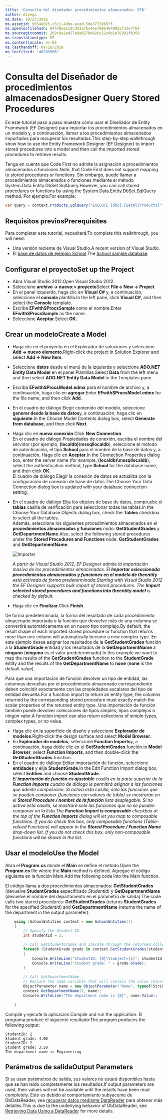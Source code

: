 ```yaml
---
title: 'Consulta del diseñador procedimientos almacenados: EF6'
author: divega
ms.date: 10/23/2016
ms.assetid: 9554ed25-c5c1-43be-acad-5da37739697f
ms.openlocfilehash: 04478ea1c8cd43a7ba4ee788e464992af3de7f64
ms.sourcegitcommit: 269c8a1a457a9ad27b4026c22c4b1a76991fb360
ms.translationtype: MT
ms.contentlocale: es-ES
ms.lasthandoff: 09/18/2018
ms.locfileid: "46283906"
---
```

# <a name="designer-query-stored-procedures"></a><span data-ttu-id="2b545-102">Consulta del Diseñador de procedimientos almacenados</span><span class="sxs-lookup"><span data-stu-id="2b545-102">Designer Query Stored Procedures</span></span>
<span data-ttu-id="2b545-103">En este tutorial paso a paso muestra cómo usar el Diseñador de Entity Framework (EF Designer) para importar los procedimientos almacenados en un modelo y, a continuación, llamar a los procedimientos almacenados importados para recuperar los resultados.</span><span class="sxs-lookup"><span data-stu-id="2b545-103">This step-by-step walkthrough show how to use the Entity Framework Designer (EF Designer) to import stored procedures into a model and then call the imported stored procedures to retrieve results.</span></span> 

<span data-ttu-id="2b545-104">Tenga en cuenta que Code First no admite la asignación a procedimientos almacenados o funciones.</span><span class="sxs-lookup"><span data-stu-id="2b545-104">Note, that Code First does not support mapping to stored procedures or functions.</span></span> <span data-ttu-id="2b545-105">Sin embargo, puede llamar a procedimientos almacenados o funciones mediante el método System.Data.Entity.DbSet.SqlQuery.</span><span class="sxs-lookup"><span data-stu-id="2b545-105">However, you can call stored procedures or functions by using the System.Data.Entity.DbSet.SqlQuery method.</span></span> <span data-ttu-id="2b545-106">Por ejemplo:</span><span class="sxs-lookup"><span data-stu-id="2b545-106">For example:</span></span>
``` csharp
var query = context.Products.SqlQuery("EXECUTE [dbo].[GetAllProducts]")`;
```

## <a name="prerequisites"></a><span data-ttu-id="2b545-107">Requisitos previos</span><span class="sxs-lookup"><span data-stu-id="2b545-107">Prerequisites</span></span>

<span data-ttu-id="2b545-108">Para completar este tutorial, necesitará:</span><span class="sxs-lookup"><span data-stu-id="2b545-108">To complete this walkthrough, you will need:</span></span>

- <span data-ttu-id="2b545-109">Una versión reciente de Visual Studio.</span><span class="sxs-lookup"><span data-stu-id="2b545-109">A recent version of Visual Studio.</span></span>
- <span data-ttu-id="2b545-110">El [base de datos de ejemplo School](~/ef6/resources/school-database.md).</span><span class="sxs-lookup"><span data-stu-id="2b545-110">The [School sample database](~/ef6/resources/school-database.md).</span></span>

## <a name="set-up-the-project"></a><span data-ttu-id="2b545-111">Configurar el proyecto</span><span class="sxs-lookup"><span data-stu-id="2b545-111">Set up the Project</span></span>

-   <span data-ttu-id="2b545-112">Abra Visual Studio 2012.</span><span class="sxs-lookup"><span data-stu-id="2b545-112">Open Visual Studio 2012.</span></span>
-   <span data-ttu-id="2b545-113">Seleccione **archivo -&gt; nuevo:&gt; proyecto**</span><span class="sxs-lookup"><span data-stu-id="2b545-113">Select **File-&gt; New -&gt; Project**</span></span>
-   <span data-ttu-id="2b545-114">En el panel izquierdo, haga clic en **Visual C\#** y, a continuación, seleccione el **consola** plantilla.</span><span class="sxs-lookup"><span data-stu-id="2b545-114">In the left pane, click **Visual C\#**, and then select the **Console** template.</span></span>
-   <span data-ttu-id="2b545-115">Escriba **EFwithSProcsSample** como el nombre.</span><span class="sxs-lookup"><span data-stu-id="2b545-115">Enter **EFwithSProcsSample** as the name.</span></span>
-   <span data-ttu-id="2b545-116">Seleccione **Aceptar**.</span><span class="sxs-lookup"><span data-stu-id="2b545-116">Select **OK**.</span></span>

## <a name="create-a-model"></a><span data-ttu-id="2b545-117">Crear un modelo</span><span class="sxs-lookup"><span data-stu-id="2b545-117">Create a Model</span></span>

-   <span data-ttu-id="2b545-118">Haga clic en el proyecto en el Explorador de soluciones y seleccione **Add -&gt; nuevo elemento**.</span><span class="sxs-lookup"><span data-stu-id="2b545-118">Right-click the project in Solution Explorer and select **Add -&gt; New Item**.</span></span>
-   <span data-ttu-id="2b545-119">Seleccione **datos** desde el menú de la izquierda y seleccione **ADO.NET Entity Data Model** en el panel Plantillas.</span><span class="sxs-lookup"><span data-stu-id="2b545-119">Select **Data** from the left menu and then select **ADO.NET Entity Data Model** in the Templates pane.</span></span>
-   <span data-ttu-id="2b545-120">Escriba **EFwithSProcsModel.edmx** para el nombre de archivo y, a continuación, haga clic en **agregar**.</span><span class="sxs-lookup"><span data-stu-id="2b545-120">Enter **EFwithSProcsModel.edmx** for the file name, and then click **Add**.</span></span>
-   <span data-ttu-id="2b545-121">En el cuadro de diálogo Elegir contenido del modelo, seleccione **generar desde la base de datos**y, a continuación, haga clic en **siguiente**.</span><span class="sxs-lookup"><span data-stu-id="2b545-121">In the Choose Model Contents dialog box, select **Generate from database**, and then click **Next**.</span></span>
-   <span data-ttu-id="2b545-122">Haga clic en **nueva conexión**.</span><span class="sxs-lookup"><span data-stu-id="2b545-122">Click **New Connection**.</span></span>  
    <span data-ttu-id="2b545-123">En el cuadro de diálogo Propiedades de conexión, escriba el nombre del servidor (por ejemplo, **(localdb)\\mssqllocaldb**), seleccione el método de autenticación, el tipo **School** para el nombre de la base de datos y, a continuación, Haga clic en **Aceptar**.</span><span class="sxs-lookup"><span data-stu-id="2b545-123">In the Connection Properties dialog box, enter the server name (for example, **(localdb)\\mssqllocaldb**), select the authentication method, type **School** for the database name, and then click **OK**.</span></span>  
    <span data-ttu-id="2b545-124">El cuadro de diálogo Elegir la conexión de datos se actualiza con la configuración de conexión de base de datos.</span><span class="sxs-lookup"><span data-stu-id="2b545-124">The Choose Your Data Connection dialog box is updated with your database connection setting.</span></span>
-   <span data-ttu-id="2b545-125">En el cuadro de diálogo Elija los objetos de base de datos, compruebe el **tablas** casilla de verificación para seleccionar todas las tablas.</span><span class="sxs-lookup"><span data-stu-id="2b545-125">In the Choose Your Database Objects dialog box, check the **Tables** checkbox to select all the tables.</span></span>  
    <span data-ttu-id="2b545-126">Además, seleccione los siguientes procedimientos almacenados en el **procedimientos almacenados y funciones** nodo: **GetStudentGrades** y **GetDepartmentName**.</span><span class="sxs-lookup"><span data-stu-id="2b545-126">Also, select the following stored procedures under the **Stored Procedures and Functions** node: **GetStudentGrades** and **GetDepartmentName**.</span></span> 

    ![Importar](~/ef6/media/import.jpg)

    <span data-ttu-id="2b545-128">*A partir de Visual Studio 2012, EF Designer admite la importación masiva de los procedimientos almacenados. El **Importar seleccionada procedimientos almacenados y funciones en el modelo de theentity** está activada de forma predeterminada.*</span><span class="sxs-lookup"><span data-stu-id="2b545-128">*Starting with Visual Studio 2012 the EF Designer supports bulk import of stored procedures. The **Import selected stored procedures and functions into theentity model** is checked by default.*</span></span>
-   <span data-ttu-id="2b545-129">Haga clic en **Finalizar**.</span><span class="sxs-lookup"><span data-stu-id="2b545-129">Click **Finish**.</span></span>

<span data-ttu-id="2b545-130">De forma predeterminada, la forma del resultado de cada procedimiento almacenado importada o la función que devuelve más de una columna se convertirá automáticamente en un nuevo tipo complejo.</span><span class="sxs-lookup"><span data-stu-id="2b545-130">By default, the result shape of each imported stored procedure or function that returns more than one column will automatically become a new complex type.</span></span> <span data-ttu-id="2b545-131">En este ejemplo desea asignar los resultados de la **GetStudentGrades** función a la **StudentGrade** entidad y los resultados de la **GetDepartmentName** a **ninguno** (**ninguno** es el valor predeterminado).</span><span class="sxs-lookup"><span data-stu-id="2b545-131">In this example we want to map the results of the **GetStudentGrades** function to the **StudentGrade** entity and the results of the **GetDepartmentName** to **none** (**none** is the default value).</span></span>

<span data-ttu-id="2b545-132">Para que una importación de función devolver un tipo de entidad, las columnas devueltas por el procedimiento almacenado correspondiente deben coincidir exactamente con las propiedades escalares del tipo de entidad devuelta.</span><span class="sxs-lookup"><span data-stu-id="2b545-132">For a function import to return an entity type, the columns returned by the corresponding stored procedure must exactly match the scalar properties of the returned entity type.</span></span> <span data-ttu-id="2b545-133">Una importación de función también puede devolver colecciones de tipos simples, tipos complejos o ningún valor.</span><span class="sxs-lookup"><span data-stu-id="2b545-133">A function import can also return collections of simple types, complex types, or no value.</span></span>

-   <span data-ttu-id="2b545-134">Haga clic en la superficie de diseño y seleccione **Explorador de modelos**.</span><span class="sxs-lookup"><span data-stu-id="2b545-134">Right-click the design surface and select **Model Browser**.</span></span>
-   <span data-ttu-id="2b545-135">En **Explorador de modelos**, seleccione **Function Imports**y, a continuación, haga doble clic en el **GetStudentGrades** función.</span><span class="sxs-lookup"><span data-stu-id="2b545-135">In **Model Browser**, select **Function Imports**, and then double-click the **GetStudentGrades** function.</span></span>
-   <span data-ttu-id="2b545-136">En el cuadro de diálogo Editar importación de función, seleccione **entidades** y elija **StudentGrade**.</span><span class="sxs-lookup"><span data-stu-id="2b545-136">In the Edit Function Import dialog box, select **Entities** and choose **StudentGrade**.</span></span>  
    <span data-ttu-id="2b545-137">*El **importación de función es ajustable** casilla en la parte superior de la **Function Imports** cuadro de diálogo le permitirá asignar a las funciones que admite composición. Si activa esta casilla, solo las funciones que se pueden componer (funciones con valores de tabla) se mostrarán en el **Stored Procedure / nombre de la función** lista desplegable. Si no activa esta casilla, se mostrará solo las funciones que no se pueden componer en la lista.*</span><span class="sxs-lookup"><span data-stu-id="2b545-137">*The **Function Import is composable** checkbox at the top of the **Function Imports** dialog will let you map to composable functions. If you do check this box, only composable functions (Table-valued Functions) will appear in the **Stored Procedure / Function Name** drop-down list. If you do not check this box, only non-composable functions will be shown in the list.*</span></span>

## <a name="use-the-model"></a><span data-ttu-id="2b545-138">Usar el modelo</span><span class="sxs-lookup"><span data-stu-id="2b545-138">Use the Model</span></span>

<span data-ttu-id="2b545-139">Abra el **Program.cs** donde el **Main** se define el método.</span><span class="sxs-lookup"><span data-stu-id="2b545-139">Open the **Program.cs** file where the **Main** method is defined.</span></span> <span data-ttu-id="2b545-140">Agregue el código siguiente en la función Main.</span><span class="sxs-lookup"><span data-stu-id="2b545-140">Add the following code into the Main function.</span></span>

<span data-ttu-id="2b545-141">El código llama a dos procedimientos almacenados: **GetStudentGrades** (devuelve **StudentGrades** especificado *StudentId*) y **GetDepartmentName** (devuelve el nombre del departamento en el parámetro de salida).</span><span class="sxs-lookup"><span data-stu-id="2b545-141">The code calls two stored procedures: **GetStudentGrades** (returns **StudentGrades** for the specified *StudentId*) and **GetDepartmentName** (returns the name of the department in the output parameter).</span></span>  

``` csharp
    using (SchoolEntities context = new SchoolEntities())
    {
        // Specify the Student ID.
        int studentId = 2;

        // Call GetStudentGrades and iterate through the returned collection.
        foreach (StudentGrade grade in context.GetStudentGrades(studentId))
        {
            Console.WriteLine("StudentID: {0}\tSubject={1}", studentId, grade.Subject);
            Console.WriteLine("Student grade: " + grade.Grade);
        }

        // Call GetDepartmentName.
        // Declare the name variable that will contain the value returned by the output parameter.
        ObjectParameter name = new ObjectParameter("Name", typeof(String));
        context.GetDepartmentName(1, name);
        Console.WriteLine("The department name is {0}", name.Value);

    }
```

<span data-ttu-id="2b545-142">Compile y ejecute la aplicación.</span><span class="sxs-lookup"><span data-stu-id="2b545-142">Compile and run the application.</span></span> <span data-ttu-id="2b545-143">El programa produce el siguiente resultado:</span><span class="sxs-lookup"><span data-stu-id="2b545-143">The program produces the following output:</span></span>

```
StudentID: 2
Student grade: 4.00
StudentID: 2
Student grade: 3.50
The department name is Engineering
```

<a name="output-parameters"></a><span data-ttu-id="2b545-144">Parámetros de salida</span><span class="sxs-lookup"><span data-stu-id="2b545-144">Output Parameters</span></span>
-----------------

<span data-ttu-id="2b545-145">Si se usan parámetros de salida, sus valores no estará disponibles hasta que se han leído completamente los resultados.</span><span class="sxs-lookup"><span data-stu-id="2b545-145">If output parameters are used, their values will not be available until the results have been read completely.</span></span> <span data-ttu-id="2b545-146">Esto es debido al comportamiento subyacente de DbDataReader, vea [recuperar datos mediante DataReader](https://go.microsoft.com/fwlink/?LinkID=398589) para obtener más detalles.</span><span class="sxs-lookup"><span data-stu-id="2b545-146">This is due to the underlying behavior of DbDataReader, see [Retrieving Data Using a DataReader](https://go.microsoft.com/fwlink/?LinkID=398589) for more details.</span></span>
